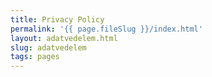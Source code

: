 ```yaml
---
title: Privacy Policy
permalink: '{{ page.fileSlug }}/index.html'
layout: adatvedelem.html
slug: adatvedelem
tags: pages
---
```



